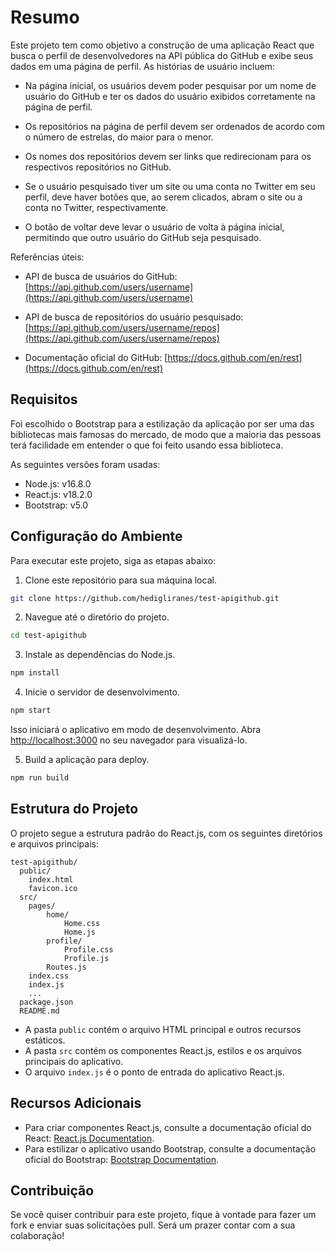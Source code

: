 # Resumo

Este projeto tem como objetivo a construção de uma aplicação React que busca o perfil de desenvolvedores na API pública do GitHub e exibe seus dados em uma página de perfil. As histórias de usuário incluem:

- Na página inicial, os usuários devem poder pesquisar por um nome de usuário do GitHub e ter os dados do usuário exibidos corretamente na página de perfil.

- Os repositórios na página de perfil devem ser ordenados de acordo com o número de estrelas, do maior para o menor.

- Os nomes dos repositórios devem ser links que redirecionam para os respectivos repositórios no GitHub.

- Se o usuário pesquisado tiver um site ou uma conta no Twitter em seu perfil, deve haver botões que, ao serem clicados, abram o site ou a conta no Twitter, respectivamente.

- O botão de voltar deve levar o usuário de volta à página inicial, permitindo que outro usuário do GitHub seja pesquisado.

Referências úteis:

- API de busca de usuários do GitHub: [https://api.github.com/users/username](https://api.github.com/users/username)

- API de busca de repositórios do usuário pesquisado: [https://api.github.com/users/username/repos](https://api.github.com/users/username/repos)

- Documentação oficial do GitHub: [https://docs.github.com/en/rest](https://docs.github.com/en/rest)

## Requisitos

Foi escolhido o Bootstrap para a estilização da aplicação por ser uma das bibliotecas mais famosas do mercado, de modo que a maioria das pessoas terá facilidade em entender o que foi feito usando essa biblioteca.

As seguintes versões foram usadas:

- Node.js: v16.8.0
- React.js: v18.2.0
- Bootstrap: v5.0

## Configuração do Ambiente

Para executar este projeto, siga as etapas abaixo:

1. Clone este repositório para sua máquina local.

```bash
git clone https://github.com/hedigliranes/test-apigithub.git
```

2. Navegue até o diretório do projeto.

```bash
cd test-apigithub
```

3. Instale as dependências do Node.js.

```bash
npm install
```

4. Inicie o servidor de desenvolvimento.

```bash
npm start
```

Isso iniciará o aplicativo em modo de desenvolvimento. Abra [http://localhost:3000](http://localhost:3000) no seu navegador para visualizá-lo.

5. Build a aplicação para deploy.

```bash
npm run build
```

## Estrutura do Projeto

O projeto segue a estrutura padrão do React.js, com os seguintes diretórios e arquivos principais:

```
test-apigithub/
  public/
    index.html
    favicon.ico
  src/
    pages/
        home/
            Home.css
            Home.js
        profile/
            Profile.css
            Profile.js
        Routes.js
    index.css
    index.js
    ...
  package.json
  README.md
```

- A pasta `public` contém o arquivo HTML principal e outros recursos estáticos.
- A pasta `src` contém os componentes React.js, estilos e os arquivos principais do aplicativo.
- O arquivo `index.js` é o ponto de entrada do aplicativo React.js.

## Recursos Adicionais

- Para criar componentes React.js, consulte a documentação oficial do React: [React.js Documentation](https://reactjs.org/docs/getting-started.html).
- Para estilizar o aplicativo usando Bootstrap, consulte a documentação oficial do Bootstrap: [Bootstrap Documentation](https://getbootstrap.com/docs/5.0/getting-started/introduction/).

## Contribuição

Se você quiser contribuir para este projeto, fique à vontade para fazer um fork e enviar suas solicitações pull. Será um prazer contar com a sua colaboração!